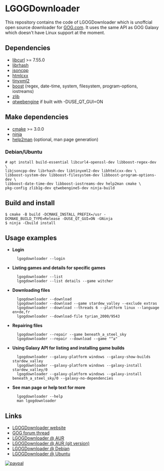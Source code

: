 # LGOGDownloader

This repository contains the code of LGOGDownloader which is unoffcial open source downloader for [GOG.com](https://www.gog.com/).
It uses the same API as GOG Galaxy which doesn't have Linux support at the moment.

## Dependencies

* [libcurl](https://curl.haxx.se/libcurl/) >= 7.55.0
* [librhash](https://github.com/rhash/RHash)
* [jsoncpp](https://github.com/open-source-parsers/jsoncpp)
* [htmlcxx](http://htmlcxx.sourceforge.net/)
* [tinyxml2](https://github.com/leethomason/tinyxml2)
* [boost](http://www.boost.org/) (regex, date-time, system, filesystem, program-options, iostreams)
* [zlib](https://www.zlib.net/)
* [qtwebengine](https://www.qt.io/) if built with -DUSE_QT_GUI=ON

## Make dependencies
* [cmake](https://cmake.org/) >= 3.0.0
* [ninja](https://github.com/ninja-build/ninja)
* [help2man](https://www.gnu.org/software/help2man/help2man.html) (optional, man page generation)

### Debian/Ubuntu

    # apt install build-essential libcurl4-openssl-dev libboost-regex-dev \
    libjsoncpp-dev librhash-dev libtinyxml2-dev libhtmlcxx-dev \
    libboost-system-dev libboost-filesystem-dev libboost-program-options-dev \
    libboost-date-time-dev libboost-iostreams-dev help2man cmake \
    pkg-config zlib1g-dev qtwebengine5-dev ninja-build

## Build and install

    $ cmake -B build -DCMAKE_INSTALL_PREFIX=/usr -DCMAKE_BUILD_TYPE=Release -DUSE_QT_GUI=ON -GNinja
    $ ninja -Cbuild install

## Usage examples

- **Login**

        lgogdownloader --login

- **Listing games and details for specific games**

        lgogdownloader --list
        lgogdownloader --list details --game witcher


- **Downloading files**

        lgogdownloader --download
        lgogdownloader --download --game stardew_valley --exclude extras
        lgogdownloader --download --threads 6 --platform linux --language en+de,fr
        lgogdownloader --download-file tyrian_2000/9543

- **Repairing files**

        lgogdownloader --repair --game beneath_a_steel_sky
        lgogdownloader --repair --download --game "^a"

- **Using Galaxy API for listing and installing game builds**

        lgogdownloader --galaxy-platform windows --galaxy-show-builds stardew_valley
        lgogdownloader --galaxy-platform windows --galaxy-install stardew_valley/0
        lgogdownloader --galaxy-platform windows --galaxy-install beneath_a_steel_sky/0 --galaxy-no-dependencies

- **See man page or help text for more**

        lgogdownloader --help
        man lgogdownloader

## Links
- [LGOGDownloader website](https://sites.google.com/site/gogdownloader/)
- [GOG forum thread](https://www.gog.com/forum/general/lgogdownloader_gogdownloader_for_linux)
- [LGOGDownloader @ AUR](https://aur.archlinux.org/packages/lgogdownloader/)
- [LGOGDownloader @ AUR (git version)](https://aur.archlinux.org/packages/lgogdownloader-git/)
- [LGOGDownloader @ Debian](https://tracker.debian.org/lgogdownloader)
- [LGOGDownloader @ Ubuntu](https://launchpad.net/ubuntu/+source/lgogdownloader)

[![paypal](https://www.paypalobjects.com/en_US/i/btn/btn_donateCC_LG.gif)](https://www.paypal.com/cgi-bin/webscr?cmd=_s-xclick&hosted_button_id=PT95NXVLQU6WG&source=url)
